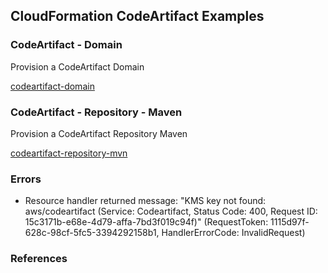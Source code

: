 ## CloudFormation CodeArtifact Examples

### CodeArtifact - Domain

Provision a CodeArtifact Domain

[codeartifact-domain](codeartifact-domain.yaml)

### CodeArtifact - Repository - Maven

Provision a CodeArtifact Repository Maven

[codeartifact-repository-mvn](codeartifact-repository-mvn.yaml)

### Errors

- Resource handler returned message: "KMS key not found: aws/codeartifact (Service: Codeartifact, Status Code: 400, Request ID: 15c3171b-e68e-4d79-affa-7bd3f019c94f)" (RequestToken: 1115d97f-628c-98cf-5fc5-3394292158b1, HandlerErrorCode: InvalidRequest)

### References

